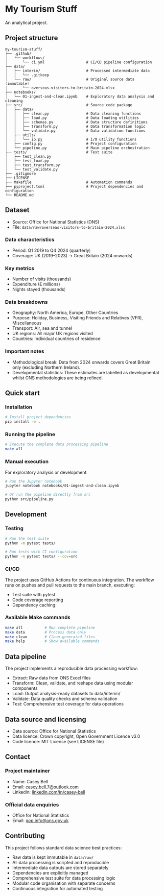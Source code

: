 # My Tourism Stuff
An analytical project.

## Project structure
```text
my-tourism-stuff/
├── .github/
│   └── workflows/
│       └── ci.yml                   # CI/CD pipeline configuration
├── data/
│   ├── interim/                     # Processed intermediate data
│   │   └── .gitkeep
│   └── raw/                         # Original source data (immutable)
│       └── overseas-visitors-to-britain-2024.xlsx
├── notebooks/
│   └── 01-ingest-and-clean.ipynb    # Exploratory data analysis and cleaning
├── src/                             # Source code package
│   ├── data/
│   │   ├── clean.py                 # Data cleaning functions
│   │   ├── load.py                  # Data loading utilities
│   │   ├── schemas.py               # Data structure definitions
│   │   ├── transform.py             # Data transformation logic
│   │   └── validate.py              # Data validation functions
│   ├── utils/
│   │   └── io.py                    # I/O utility functions
│   ├── config.py                    # Project configuration
│   └── pipeline.py                  # Main pipeline orchestration
├── tests/                           # Test suite
│   ├── test_clean.py
│   ├── test_load.py
│   ├── test_transform.py
│   └── test_validate.py
├── .gitignore
├── LICENSE
├── Makefile                         # Automation commands
├── pyproject.toml                   # Project dependencies and configuration
└── README.md
```

## Dataset
- Source: Office for National Statistics (ONS)
- File: `data/raw/overseas-visitors-to-britain-2024.xlsx`

### Data characteristics
- Period: Q1 2019 to Q4 2024 (quarterly)
- Coverage: UK (2019–2023) → Great Britain (2024 onwards)

### Key metrics
- Number of visits (thousands)
- Expenditure (£ millions)
- Nights stayed (thousands)

### Data breakdowns
- Geography: North America, Europe, Other Countries
- Purpose: Holiday, Business, Visiting Friends and Relatives (VFR), Miscellaneous
- Transport: Air, sea and tunnel
- UK regions: All major UK regions visited
- Countries: Individual countries of residence

### Important notes
- Methodological break: Data from 2024 onwards covers Great Britain only (excluding Northern Ireland).
- Developmental statistics: These estimates are labelled as developmental whilst ONS methodologies are being refined.

## Quick start

### Installation
```bash
# Install project dependencies
pip install -e .
```

### Running the pipeline
```bash
# Execute the complete data processing pipeline
make all
```

### Manual execution
For exploratory analysis or development:
```bash
# Run the Jupyter notebook
jupyter notebook notebooks/01-ingest-and-clean.ipynb
```
```bash
# Or run the pipeline directly from src
python src/pipeline.py
```

## Development

### Testing
```bash
# Run the test suite
python -m pytest tests/
```
```bash
# Run tests with CI configuration
python -m pytest tests/ --cov=src
```

### CI/CD
The project uses GitHub Actions for continuous integration. The workflow runs on pushes and pull requests to the main branch, executing:
- Test suite with pytest
- Code coverage reporting
- Dependency caching

### Available Make commands
```bash
make all          # Run complete pipeline
make data         # Process data only
make clean        # Clean generated files
make help         # Show available commands
```

## Data pipeline
The project implements a reproducible data processing workflow:
- Extract: Raw data from ONS Excel files
- Transform: Clean, validate, and reshape data using modular components
- Load: Output analysis-ready datasets to data/interim/
- Validate: Data quality checks and schema validation
- Test: Comprehensive test coverage for data operations

## Data source and licensing
- Data source: Office for National Statistics
- Data licence: Crown copyright, Open Government Licence v3.0
- Code licence: MIT License (see LICENSE file)

## Contact

### Project maintainer
- Name: Casey Bell
- Email: casey.bell.7@outlook.com
- LinkedIn: [linkedin.com/in/casey-bell](linkedin.com/in/casey-bell)

### Official data enquiries
- Office for National Statistics
- Email: pop.info@ons.gov.uk

## Contributing
This project follows standard data science best practices:
- Raw data is kept immutable in `data/raw/`
- All data processing is scripted and reproducible
- Intermediate data outputs are stored separately
- Dependencies are explicitly managed
- Comprehensive test suite for data processing logic
- Modular code organisation with separate concerns
- Continuous integration for automated testing
